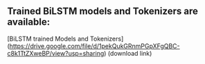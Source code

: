 ## Trained BiLSTM models and Tokenizers are available: 

 [BiLSTM trained Models and Tokenizers] (https://drive.google.com/file/d/1pekQukGRnmPGpXFgQBC-c8k1TtZXweBP/view?usp=sharing) (download link)
